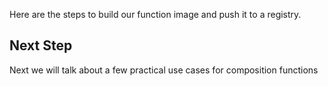 Here are the steps to build our function image and push it to a registry.

<!-- TODO: 7. build and push reference to docs -->

## Next Step

Next we will talk about a few practical use cases for composition functions
